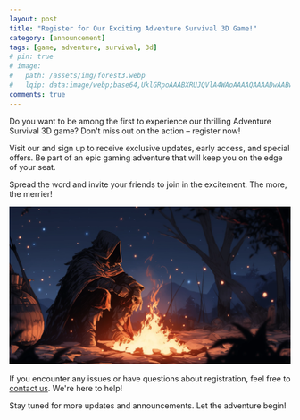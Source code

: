 ```yaml
---
layout: post
title: "Register for Our Exciting Adventure Survival 3D Game!"
category: [announcement]
tags: [game, adventure, survival, 3d]
# pin: true
# image:
#   path: /assets/img/forest3.webp
#   lqip: data:image/webp;base64,UklGRpoAAABXRUJQVlA4WAoAAAAQAAAADwAABwAAQUxQSDIAAAARL0AmbZurmr57yyIiqE8oiG0bejIYEQTgqiDA9vqnsUSI6H+oAERp2HZ65qP/VIAWAFZQOCBCAAAA8AEAnQEqEAAIAAVAfCWkAALp8sF8rgRgAP7o9FDvMCkMde9PK7euH5M1m6VWoDXf2FkP3BqV0ZYbO6NA/VFIAAAA
comments: true
---
```


Do you want to be among the first to experience our thrilling Adventure Survival 3D game? Don't miss out on the action – register now!

Visit our and sign up to receive exclusive updates, early access, and special offers. Be part of an epic gaming adventure that will keep you on the edge of your seat.

Spread the word and invite your friends to join in the excitement. The more, the merrier!

![Forest](/assets/img/forest3.webp)

If you encounter any issues or have questions about registration, feel free to [contact us](mailto:fadedhood@proton.me). We're here to help!

Stay tuned for more updates and announcements. Let the adventure begin!
